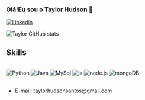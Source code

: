 ### Olá!Eu sou o Taylor Hudson 👋
[![Linkedin](https://img.shields.io/badge/LinkedIn-0077B5?style=for-the-badge&logo=linkedin&logoColor=white)](https://www.linkedin.com/in/taylor-hudson-208181232/)


![Taylor GitHub stats](https://github-readme-stats.vercel.app/api?username=TaylorHudson&show_icons=true&theme=tokyonight)

## Skills 
<div style="display:inline_block"><br/>
    <img align:"center" alt="Python" src="https://img.shields.io/badge/Python-3776AB?style=for-the-badge&logo=python&logoColor=white"/>
    <img align:"center" alt="Java" src="https://img.shields.io/badge/Java-ED8B00?style=for-the-badge&logo=java&logoColor=white"/>
    <img align:"center" alt="MySql" src="https://img.shields.io/badge/MySQL-005C84?style=for-the-badge&logo=mysql&logoColor=white"/>
    <img align:"center" alt="js" src="https://img.shields.io/badge/JavaScript-F7DF1E?style=for-the-badge&logo=javascript&logoColor=414141" />
    <img align:"center" alt="node.js" src="https://img.shields.io/badge/Node.js-43853D?style=for-the-badge&logo=node.js&logoColor=white" />
    <img align:"center" alt="mongoDB" src="https://img.shields.io/badge/MongoDB-43853D?style=for-the-badge&logo=mongo.js&logoColor=white" />
</div> <br/>

- E-mail: taylorhudsonsantos@gmail.com
